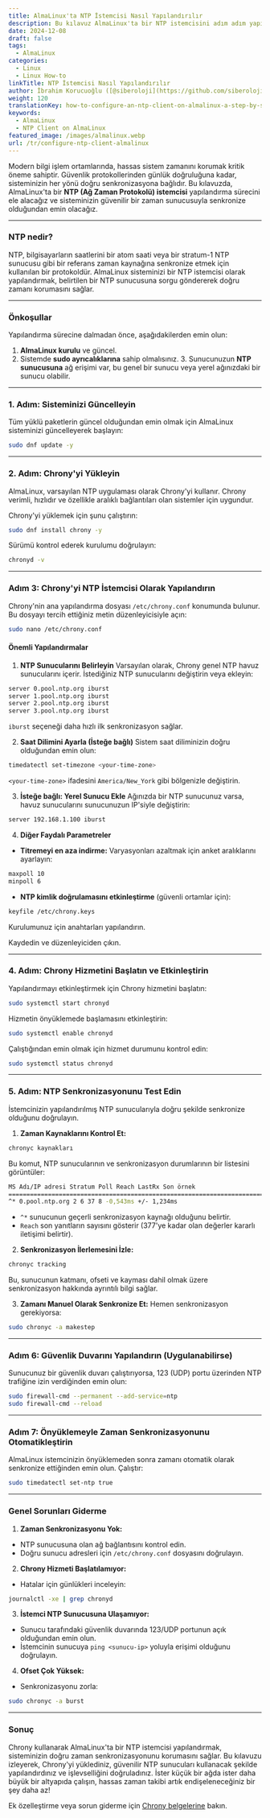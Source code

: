 ```yaml
---
title: AlmaLinux'ta NTP İstemcisi Nasıl Yapılandırılır
description: Bu kılavuz AlmaLinux'ta bir NTP istemcisini adım adım yapılandırma konusunda size yol gösterecektir.
date: 2024-12-08
draft: false
tags:
  - AlmaLinux
categories:
  - Linux
  - Linux How-to
linkTitle: NTP İstemcisi Nasıl Yapılandırılır
author: İbrahim Korucuoğlu ([@siberoloji](https://github.com/siberoloji))
weight: 120
translationKey: how-to-configure-an-ntp-client-on-almalinux-a-step-by-step-guide
keywords:
  - AlmaLinux
  - NTP Client on AlmaLinux
featured_image: /images/almalinux.webp
url: /tr/configure-ntp-client-almalinux
---
```

Modern bilgi işlem ortamlarında, hassas sistem zamanını korumak kritik öneme sahiptir. Güvenlik protokollerinden günlük doğruluğuna kadar, sisteminizin her yönü doğru senkronizasyona bağlıdır. Bu kılavuzda, AlmaLinux'ta bir **NTP (Ağ Zaman Protokolü) istemcisi** yapılandırma sürecini ele alacağız ve sisteminizin güvenilir bir zaman sunucusuyla senkronize olduğundan emin olacağız.

---

### **NTP nedir?**

NTP, bilgisayarların saatlerini bir atom saati veya bir stratum-1 NTP sunucusu gibi bir referans zaman kaynağına senkronize etmek için kullanılan bir protokoldür. AlmaLinux sisteminizi bir NTP istemcisi olarak yapılandırmak, belirtilen bir NTP sunucusuna sorgu göndererek doğru zamanı korumasını sağlar.

---

### **Önkoşullar**

Yapılandırma sürecine dalmadan önce, aşağıdakilerden emin olun:

1. **AlmaLinux kurulu** ve güncel.
2. Sistemde **sudo ayrıcalıklarına** sahip olmalısınız. 3. Sunucunuzun **NTP sunucusuna** ağ erişimi var, bu genel bir sunucu veya yerel ağınızdaki bir sunucu olabilir.

---

### **1. Adım: Sisteminizi Güncelleyin**

Tüm yüklü paketlerin güncel olduğundan emin olmak için AlmaLinux sisteminizi güncelleyerek başlayın:

```bash
sudo dnf update -y
```

---

### **2. Adım: Chrony'yi Yükleyin**

AlmaLinux, varsayılan NTP uygulaması olarak Chrony'yi kullanır. Chrony verimli, hızlıdır ve özellikle aralıklı bağlantıları olan sistemler için uygundur.

Chrony'yi yüklemek için şunu çalıştırın:

```bash
sudo dnf install chrony -y
```

Sürümü kontrol ederek kurulumu doğrulayın:

```bash
chronyd -v
```

---

### **Adım 3: Chrony'yi NTP İstemcisi Olarak Yapılandırın**

Chrony'nin ana yapılandırma dosyası `/etc/chrony.conf` konumunda bulunur. Bu dosyayı tercih ettiğiniz metin düzenleyicisiyle açın:

```bash
sudo nano /etc/chrony.conf
```

#### Önemli Yapılandırmalar

1. **NTP Sunucularını Belirleyin**
Varsayılan olarak, Chrony genel NTP havuz sunucularını içerir. İstediğiniz NTP sunucularını değiştirin veya ekleyin:

```bash
server 0.pool.ntp.org iburst
server 1.pool.ntp.org iburst
server 2.pool.ntp.org iburst
server 3.pool.ntp.org iburst
```

`iburst` seçeneği daha hızlı ilk senkronizasyon sağlar.

2. **Saat Dilimini Ayarla (İsteğe bağlı)**
Sistem saat diliminizin doğru olduğundan emin olun:

```bash
timedatectl set-timezone <your-time-zone>
```

`<your-time-zone>` ifadesini `America/New_York` gibi bölgenizle değiştirin.

3. **İsteğe bağlı: Yerel Sunucu Ekle**
Ağınızda bir NTP sunucunuz varsa, havuz sunucularını sunucunuzun IP'siyle değiştirin:

```bash
server 192.168.1.100 iburst
```

4. **Diğer Faydalı Parametreler**

- **Titremeyi en aza indirme:** Varyasyonları azaltmak için anket aralıklarını ayarlayın:

```bash
maxpoll 10
minpoll 6
```

- **NTP kimlik doğrulamasını etkinleştirme** (güvenli ortamlar için):

```bash
keyfile /etc/chrony.keys
```

Kurulumunuz için anahtarları yapılandırın.

Kaydedin ve düzenleyiciden çıkın.

---

### **4. Adım: Chrony Hizmetini Başlatın ve Etkinleştirin**

Yapılandırmayı etkinleştirmek için Chrony hizmetini başlatın:

```bash
sudo systemctl start chronyd
```

Hizmetin önyüklemede başlamasını etkinleştirin:

```bash
sudo systemctl enable chronyd
```

Çalıştığından emin olmak için hizmet durumunu kontrol edin:

```bash
sudo systemctl status chronyd
```

---

### **5. Adım: NTP Senkronizasyonunu Test Edin**

İstemcinizin yapılandırılmış NTP sunucularıyla doğru şekilde senkronize olduğunu doğrulayın.

1. **Zaman Kaynaklarını Kontrol Et:**

```bash
chronyc kaynakları
```

Bu komut, NTP sunucularının ve senkronizasyon durumlarının bir listesini görüntüler:

```bash
MS Adı/IP adresi Stratum Poll Reach LastRx Son örnek
============================================================================================
^* 0.pool.ntp.org 2 6 37 8 -0,543ms +/- 1,234ms
```

- `^*` sunucunun geçerli senkronizasyon kaynağı olduğunu belirtir.
- `Reach` son yanıtların sayısını gösterir (377'ye kadar olan değerler kararlı iletişimi belirtir).

2. **Senkronizasyon İlerlemesini İzle:**

```bash
chronyc tracking
```

Bu, sunucunun katmanı, ofseti ve kayması dahil olmak üzere senkronizasyon hakkında ayrıntılı bilgi sağlar.

3. **Zamanı Manuel Olarak Senkronize Et:**
Hemen senkronizasyon gerekiyorsa:

```bash
sudo chronyc -a makestep
```

---

### **Adım 6: Güvenlik Duvarını Yapılandırın (Uygulanabilirse)**

Sunucunuz bir güvenlik duvarı çalıştırıyorsa, 123 (UDP) portu üzerinden NTP trafiğine izin verdiğinden emin olun:

```bash
sudo firewall-cmd --permanent --add-service=ntp
sudo firewall-cmd --reload
```

---

### **Adım 7: Önyüklemeyle Zaman Senkronizasyonunu Otomatikleştirin**

AlmaLinux istemcinizin önyüklemeden sonra zamanı otomatik olarak senkronize ettiğinden emin olun. Çalıştır:

```bash
sudo timedatectl set-ntp true
```

---

### **Genel Sorunları Giderme**

1. **Zaman Senkronizasyonu Yok:**

- NTP sunucusuna olan ağ bağlantısını kontrol edin.
- Doğru sunucu adresleri için `/etc/chrony.conf` dosyasını doğrulayın.

2. **Chrony Hizmeti Başlatılamıyor:**

- Hatalar için günlükleri inceleyin:

```bash
journalctl -xe | grep chronyd
```

3. **İstemci NTP Sunucusuna Ulaşamıyor:**

- Sunucu tarafındaki güvenlik duvarında 123/UDP portunun açık olduğundan emin olun.
- İstemcinin sunucuya `ping <sunucu-ip>` yoluyla erişimi olduğunu doğrulayın.

4. **Ofset Çok Yüksek:**

- Senkronizasyonu zorla:

```bash
sudo chronyc -a burst
```

---

### **Sonuç**

Chrony kullanarak AlmaLinux'ta bir NTP istemcisi yapılandırmak, sisteminizin doğru zaman senkronizasyonunu korumasını sağlar. Bu kılavuzu izleyerek, Chrony'yi yüklediniz, güvenilir NTP sunucuları kullanacak şekilde yapılandırdınız ve işlevselliğini doğruladınız. İster küçük bir ağda ister daha büyük bir altyapıda çalışın, hassas zaman takibi artık endişeleneceğiniz bir şey daha az!

Ek özelleştirme veya sorun giderme için [Chrony belgelerine](https://chrony.tuxfamily.org/documentation.html) bakın.
